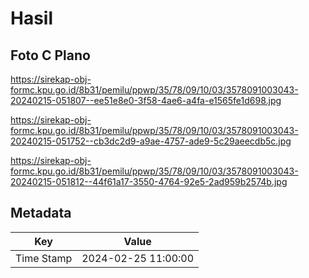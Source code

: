 # Hasil

## Foto C Plano

https://sirekap-obj-formc.kpu.go.id/8b31/pemilu/ppwp/35/78/09/10/03/3578091003043-20240215-051807--ee51e8e0-3f58-4ae6-a4fa-e1565fe1d698.jpg

https://sirekap-obj-formc.kpu.go.id/8b31/pemilu/ppwp/35/78/09/10/03/3578091003043-20240215-051752--cb3dc2d9-a9ae-4757-ade9-5c29aeecdb5c.jpg

https://sirekap-obj-formc.kpu.go.id/8b31/pemilu/ppwp/35/78/09/10/03/3578091003043-20240215-051812--44f61a17-3550-4764-92e5-2ad959b2574b.jpg


## Metadata

| Key        | Value               |
| ---------- | ------------------- |
| Time Stamp | 2024-02-25 11:00:00 |



